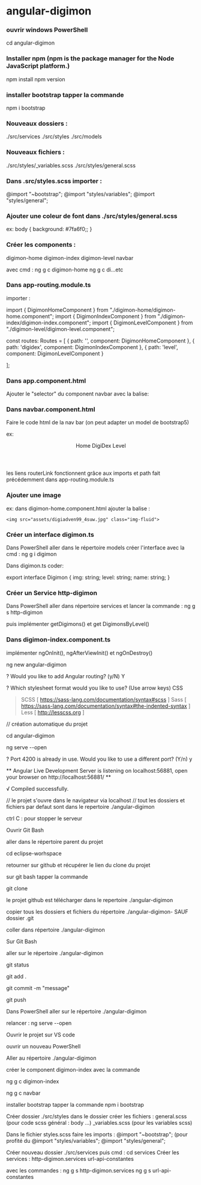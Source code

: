 # angular-digimon

### ouvrir windows PowerShell

cd angular-digimon

### Installer npm (npm is the package manager for the Node JavaScript platform.)
npm install
npm version

### installer bootstrap tapper la commande
npm i bootstrap

### Nouveaux dossiers :
./src/services
./src/styles
./src/models

### Nouveaux fichiers :
./src/styles/_variables.scss
./src/styles/general.scss

### Dans .src/styles.scss importer :
@import "~bootstrap";
@import "styles/variables";
@import "styles/general";


### Ajouter une coleur de font dans ./src/styles/general.scss
ex:
body {
    background: #7fa6f0;;
}

### Créer les components :
digimon-home
digimon-index
digimon-level
navbar

avec cmd :
ng g c digimon-home
ng g c di...etc 

### Dans app-routing.module.ts
importer :

import { DigimonHomeComponent } from "./digimon-home/digimon-home.component";
import { DigimonIndexComponent } from "./digimon-index/digimon-index.component";
import { DigimonLevelComponent } from "./digimon-level/digimon-level.component";

const routes: Routes = [
   { path: '', component: DigimonHomeComponent },
   { path: 'digidex', component: DigimonIndexComponent },
   { path: 'level', component: DigimonLevelComponent }

];


### Dans app.component.html
Ajouter le "selector" du component navbar avec la balise: 

<app-navbar></app-navbar>

### Dans navbar.component.html
Faire le code html de la nav bar (on peut adapter un model de bootstrap5)

ex:
<header>
    <nav class="navbar navbar-expand-lg navbar-light bg-light">
      <div class="container-fluid">
        <a class="navbar-brand" routerLink="">Home</a>
        <a class="navbar-brand" routerLink="digidex">DigiDex</a>
        <a class="navbar-brand" routerLink="level">Level</a>
      </div>
    </nav>
</header> 

les liens routerLink fonctionnent grâce aux imports et path fait précédemment dans app-routing.module.ts


### Ajouter une image 
ex: 
dans digimon-home.component.html ajouter la balise :
    
	<img src="assets/digiadven99_4suw.jpg" class="img-fluid">

### Créer un interface digimon.ts
Dans PowerShell aller dans le répertoire models créer l'interface avec la cmd :
ng g i digimon

Dans digimon.ts coder:

export interface Digimon {
    img: string;
    level: string;
    name: string;
}


### Créer un Service http-digimon
Dans PowerShell aller dans répertoire services et lancer la commande :
ng g s http-digimon

puis implémenter getDigimons() et get DigimonsByLevel()

### Dans digimon-index.component.ts
implémenter ngOnInit(), ngAfterViewInit() et ngOnDestroy()









ng new angular-digimon

? Would you like to add Angular routing? (y/N) Y

? Which stylesheet format would you like to use? (Use arrow keys)
  CSS
> SCSS   [ https://sass-lang.com/documentation/syntax#scss                ]
  Sass   [ https://sass-lang.com/documentation/syntax#the-indented-syntax ]
  Less   [ http://lesscss.org                                             ]

// création automatique du projet

cd angular-digimon

ng serve --open

? Port 4200 is already in use.
Would you like to use a different port? (Y/n) y


** Angular Live Development Server is listening on localhost:56881, open your browser on http://localhost:56881/ **


√ Compiled successfully.

// le projet s'ouvre dans le navigateur via localhost
// tout les dossiers et fichiers par defaut sont dans le repertoire ./angular-digimon

ctrl C : pour stopper le serveur

Ouvrir Git Bash

aller dans le répertoire parent du projet

cd eclipse-worhspace

retourner sur github et récupérer le lien du clone du projet

sur git bash tapper la commande

git clone <coller lien du clone>

le projet github est télécharger dans le repertoire ./angular-digimon

copier tous les dossiers et fichiers du répertoire ./angular-digimon-   SAUF dossier .git

coller dans répertoire ./angular-digimon

Sur Git Bash 

aller sur le répertoire ./angular-digimon

git status

git add .

git commit -m "message"

git push

Dans PowerShell aller sur le répertoire ./angular-digimon

relancer : ng serve --open

Ouvrir le projet sur VS code

ouvrir un nouveau PowerShell

Aller au répertoire ./angular-digimon

créer le component digimon-index avec la commande

ng g c digimon-index

ng g c navbar

installer bootstrap tapper la commande
npm i bootstrap

Créer dossier ./src/styles
dans le dossier créer les fichiers :
 general.scss  (pour code scss général : body ...)
 _variables.scss (pour les variables scss)
 
Dans le fichier styles.scss faire les imports : 
@import "~bootstrap"; (pour profité du 
@import "styles/variables";
@import "styles/general";

Créer nouveau dossier ./src/services
puis cmd : cd services
Créer les services :
http-digimon.services
url-api-constantes

avec les commandes :
ng g s http-digimon.services
ng g s url-api-constantes














